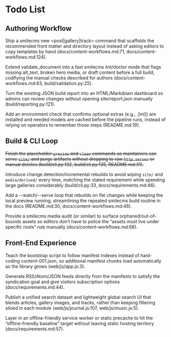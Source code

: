 # Todo List

## Authoring Workflow

Ship a smilecms new <post|gallery|track> command that scaffolds the recommended front matter and directory layout instead of asking editors to copy templates by hand (docs/content-workflows.md:71, docs/content-workflows.md:124).

Extend validate_document into a fast smilecms lint/doctor mode that flags missing alt_text, broken hero media, or draft content before a full build, codifying the manual checks described for authors (docs/content-workflows.md:83, build/validation.py:25).

Turn the existing JSON build report into an HTML/Markdown dashboard so admins can review changes without opening site/report.json manually (build/reporting.py:121).

Add an environment check that confirms optional extras (e.g., .[ml]) are installed and needed models are cached before the pipeline runs, instead of relying on operators to remember those steps (README.md:19).

## Build & CLI Loop

~~Finish the placeholder `preview` and `clean` commands so maintainers can serve `site/` and purge artifacts without dropping to raw `http.server` or manual deletes (build/cli.py:132, build/cli.py:135, README.md:31).~~

Introduce change detection/incremental rebuilds to avoid wiping `site/` and `media/derived/` every time, matching the stated requirement while speeding large galleries considerably (build/cli.py:33, docs/requirements.md:46).

Add a --watch/--serve loop that rebuilds on file changes while keeping the local preview running, streamlining the repeated smilecms build routine in the docs (README.md:30, docs/content-workflows.md:48).

Provide a smilecms media audit (or similar) to surface orphaned/out-of-bounds assets so editors don’t have to police the “assets must live under specific roots” rule manually (docs/content-workflows.md:68).

## Front-End Experience

Teach the bootstrap script to follow manifest indexes instead of hard-coding content-001.json, so additional manifest chunks load automatically as the library grows (web/js/app.js:3).

Generate RSS/Atom/JSON feeds directly from the manifests to satisfy the syndication goal and give visitors subscription options (docs/requirements.md:44).

Publish a unified search dataset and lightweight global search UI that blends articles, gallery images, and tracks, rather than keeping filtering siloed in each module (web/js/journal.js:107, web/js/music.js:5).

Layer in an offline-friendly service worker or static precache to hit the “offline-friendly baseline” target without leaving static hosting territory (docs/requirements.md:57).
